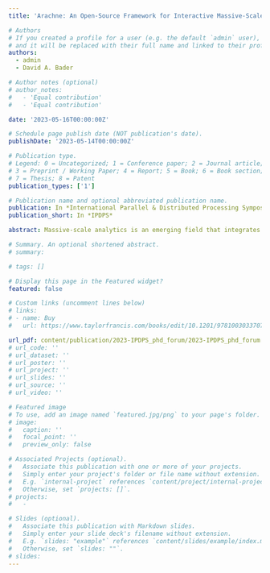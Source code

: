 ```yaml
---
title: 'Arachne: An Open-Source Framework for Interactive Massive-Scale Graph Analytics'

# Authors
# If you created a profile for a user (e.g. the default `admin` user), write the username (folder name) here
# and it will be replaced with their full name and linked to their profile.
authors:
  - admin
  - David A. Bader

# Author notes (optional)
# author_notes:
#   - 'Equal contribution'
#   - 'Equal contribution'

date: '2023-05-16T00:00:00Z'

# Schedule page publish date (NOT publication's date).
publishDate: '2023-05-14T00:00:00Z'

# Publication type.
# Legend: 0 = Uncategorized; 1 = Conference paper; 2 = Journal article;
# 3 = Preprint / Working Paper; 4 = Report; 5 = Book; 6 = Book section;
# 7 = Thesis; 8 = Patent
publication_types: ['1']

# Publication name and optional abbreviated publication name.
publication: In *International Parallel & Distributed Processing Symposium*
publication_short: In *IPDPS*

abstract: Massive-scale analytics is an emerging field that integrates the power of high-performance computing and mathematical modeling to extract key insights and information from data sets that can be as large as petabytes and beyond. Productivity in massive-scale analytics entails quick interpretation of results through easy-to-use systems, while also adhering to design principles that combine high-performance computing and user-friendly simplicity. However, data scientists often encounter challenges, especially with graph analytics, which require the analysis of complex data from various domains, such as the natural and social sciences. To address this issue, we introduce Arachne, a system that enhances accessibility and usability in massive-scale graph analytics. Arachne offers novel algorithms and implementations of graph kernels for efficient data analysis, such as connected components, breadth-first search, triangle counting, k-truss, among others. The algorithms are integrated into a backend server written in Chapel and can be accessed through a Python application programming interface (API). Arachne delivers high performance in the shared-memory versions of its algorithms, and we have assessed its capabilities with the Friendster social network that is comprised of 1,806,067,135 edges and 65,608,366 vertices. Arachne's backend server is compatible with Linux supercomputers, is easy to set up, and can be utilized through either Python scripts or Jupyter notebooks, which makes it a desirable tool for data scientists who have access to highly performing Linux compute clusters. In this poster we present an overview of the algorithms we have implemented into Arachne and, if applicable, the algorithmic novelties introduced for each of them. We provide results in the format of execution times and discuss the much-needed improvements in communication overheads for our implementations. Further, we discuss improvements to our graph data structure to store extra information such as node labels, edge relationships, and node and edge properties. Arachne is built as an extension to Arkouda and allows for graphs to be generated from Arkouda dataframes. The open-source code for Arachne can be found at https://github.com/Bears-R-Us/arkouda-njit.

# Summary. An optional shortened abstract.
# summary:

# tags: []

# Display this page in the Featured widget?
featured: false

# Custom links (uncomment lines below)
# links:
# - name: Buy
#   url: https://www.taylorfrancis.com/books/edit/10.1201/9781003033707/massive-graph-analytics-david-bader

url_pdf: content/publication/2023-IPDPS_phd_forum/2023-IPDPS_phd_forum.pdf
# url_code: ''
# url_dataset: ''
# url_poster: ''
# url_project: ''
# url_slides: ''
# url_source: ''
# url_video: ''

# Featured image
# To use, add an image named `featured.jpg/png` to your page's folder.
# image:
#   caption: ''
#   focal_point: ''
#   preview_only: false

# Associated Projects (optional).
#   Associate this publication with one or more of your projects.
#   Simply enter your project's folder or file name without extension.
#   E.g. `internal-project` references `content/project/internal-project/index.md`.
#   Otherwise, set `projects: []`.
# projects:
#   -

# Slides (optional).
#   Associate this publication with Markdown slides.
#   Simply enter your slide deck's filename without extension.
#   E.g. `slides: "example"` references `content/slides/example/index.md`.
#   Otherwise, set `slides: ""`.
# slides:
---
```


<!-- {{% callout note %}}
Click the _Cite_ button above to demo the feature to enable visitors to import publication metadata into their reference management software.
{{% /callout %}}

{{% callout note %}}
Create your slides in Markdown - click the _Slides_ button to check out the example.
{{% /callout %}}

Supplementary notes can be added here, including [code, math, and images](https://wowchemy.com/docs/writing-markdown-latex/). -->
